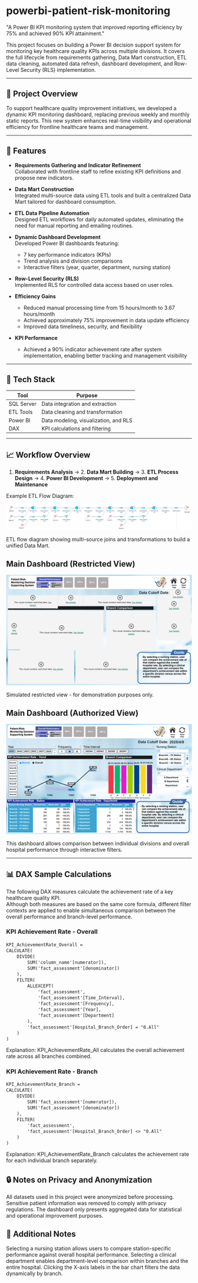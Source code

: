 # powerbi-patient-risk-monitoring

"A Power BI KPI monitoring system that improved reporting efficiency by 75% and achieved 90% KPI attainment."

This project focuses on building a Power BI decision support system for monitoring key healthcare quality KPIs across multiple divisions.
It covers the full lifecycle from requirements gathering, Data Mart construction, ETL data cleaning, automated data refresh, dashboard development, and Row-Level Security (RLS) implementation.

---

## 📌 Project Overview

To support healthcare quality improvement initiatives, we developed a dynamic KPI monitoring dashboard, replacing previous weekly and monthly static reports.
This new system enhances real-time visibility and operational efficiency for frontline healthcare teams and management.

---

## 🧰 Features

- **Requirements Gathering and Indicator Refinement**  
  Collaborated with frontline staff to refine existing KPI definitions and propose new indicators.

- **Data Mart Construction**  
  Integrated multi-source data using ETL tools and built a centralized Data Mart tailored for dashboard consumption.

- **ETL Data Pipeline Automation**  
  Designed ETL workflows for daily automated updates, eliminating the need for manual reporting and emailing routines.

- **Dynamic Dashboard Development**  
  Developed Power BI dashboards featuring:
  - 7 key performance indicators (KPIs)
  - Trend analysis and division comparisons
  - Interactive filters (year, quarter, department, nursing station)

- **Row-Level Security (RLS)**  
  Implemented RLS for controlled data access based on user roles.

- **Efficiency Gains**  
  - Reduced manual processing time from 15 hours/month to 3.67 hours/month
  - Achieved approximately 75% improvement in data update efficiency
  - Improved data timeliness, security, and flexibility
 
- **KPI Performance**  
  - Achieved a 90% indicator achievement rate after system implementation, enabling better tracking and management visibility
    
---

## 🧱 Tech Stack

| Tool          | Purpose                          |
|---------------|----------------------------------|
| SQL Server    | Data integration and extraction  |
| ETL Tools     | Data cleaning and transformation |
| Power BI      | Data modeling, visualization, and RLS |
| DAX           | KPI calculations and filtering   |

---

## 📈 Workflow Overview

1. **Requirements Analysis** → 2. **Data Mart Building** → 3. **ETL Process Design** → 4. **Power BI Development** → 5. **Deployment and Maintenance**

Example ETL Flow Diagram:

![ETLFlow](images/ETL_Flow.png)

ETL flow diagram showing multi-source joins and transformations to build a unified Data Mart.

## Main Dashboard (Restricted View)

![Dashboard](images/Dashboard_02.png)

Simulated restricted view - for demonstration purposes only.

## Main Dashboard (Authorized View)

![Dashboard](images/Dashboard_01.png)

This dashboard allows comparison between individual divisions and overall hospital performance through interactive filters.

---

## 📊 DAX Sample Calculations

The following DAX measures calculate the achievement rate of a key healthcare quality KPI.  
Although both measures are based on the same core formula, different filter contexts are applied to enable simultaneous comparison between the overall performance and branch-level performance.

### KPI Achievement Rate - Overall

```DAX
KPI_AchievementRate_Overall = 
CALCULATE(
    DIVIDE(
        SUM('column_name'[numerator]),
        SUM('fact_assessment'[denominator])
    ),
    FILTER(
        ALLEXCEPT(
            'fact_assessment',
            'fact_assessment'[Time_Interval],
            'fact_assessment'[Frequency],
            'fact_assessment'[Year],
            'fact_assessment'[Department]
        ),
        'fact_assessment'[Hospital_Branch_Order] = "0.All"
    )
)
```
Explanation:
KPI_AchievementRate_All calculates the overall achievement rate across all branches combined.

 
### KPI Achievement Rate - Branch

```DAX
KPI_AchievementRate_Branch = 
CALCULATE(
    DIVIDE(
        SUM('fact_assessment'[numerator]),
        SUM('fact_assessment'[denominator])
    ),
    FILTER(
        'fact_assessment',
        'fact_assessment'[Hospital_Branch_Order] <> "0.All"
    )
)
```
Explanation:
KPI_AchievementRate_Branch calculates the achievement rate for each individual branch separately.

## 🔒 Notes on Privacy and Anonymization
All datasets used in this project were anonymized before processing.
Sensitive patient information was removed to comply with privacy regulations.
The dashboard only presents aggregated data for statistical and operational improvement purposes.

## 📝 Additional Notes
Selecting a nursing station allows users to compare station-specific performance against overall hospital performance.
Selecting a clinical department enables department-level comparison within branches and the entire hospital.
Clicking the X-axis labels in the bar chart filters the data dynamically by branch.
